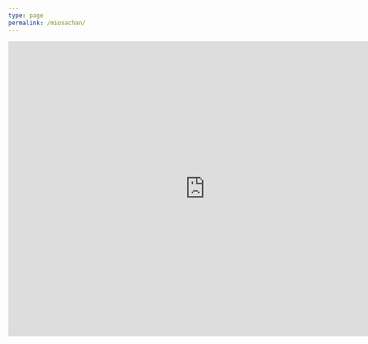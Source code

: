 ```yaml
---
type: page
permalink: /miosachan/
---
```


<iframe src="https://calendar.google.com/calendar/embed?src=hquk06mdoqi1a2e32irrib6ng4%40group.calendar.google.com&ctz=Europe%2FLondon" style="border: 0" width="800" height="600" frameborder="0" scrolling="no"></iframe>

